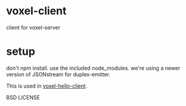 # voxel-client

client for voxel-server

# setup

don't npm install. use the included node_modules. we're using a newer version of JSONstream for duplex-emitter.

This is used in [voxel-hello-client](https://github.com/chrisekelley/voxel-hello-client).


BSD LICENSE